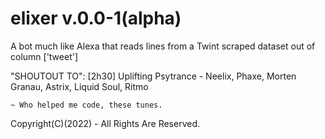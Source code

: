 # elixer v.0.0-1(alpha)
A bot much like Alexa that reads lines from a Twint scraped dataset out of column ['tweet']


"SHOUTOUT TO": [2h30] Uplifting Psytrance - Neelix, Phaxe, Morten Granau, Astrix, Liquid Soul, Ritmo
  
    ~ Who helped me code, these tunes.
    
Copyright(C)(2022) - All Rights Are Reserved.
